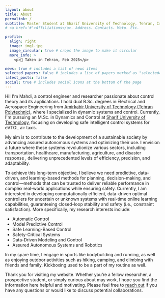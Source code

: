 ```yaml
---
layout: about
title: About
permalink: /
subtitle: Master Student at Sharif University of Technology, Tehran, Iran
# <a href='#'>Affiliations</a>. Address. Contacts. Moto. Etc.

profile:
  align: right
  image: img1.jpg
  image_circular: true # crops the image to make it circular
  more_info: >
    <p>📸 Taken in Tehran, Feb 2025</p>

news: true # includes a list of news items
selected_papers: false # includes a list of papers marked as "selected={true}"
latest_posts: false
social: true # includes social icons at the bottom of the page
---
```

Hi! I'm Mahdi, a control engineer and researcher passionate about control theory and its applications. I hold dual B.Sc. degrees in Electrical and Aerospace Engineering from [Amirkabir University of Technology (Tehran Polytechnic)](https://aut.ac.ir/), where I specialized in dynamic systems and control. Currently, I'm pursuing an M.Sc. in Dynamics and Control at [Sharif University of Technology](https://en.sharif.edu/), focusing on developing safe intelligent control systems for eVTOL air taxis.
<!--- Hi there! I am Mahdi. I received dual B.Sc. degrees in Electrical Engineering and Aerospace Engineering, with a focus on dynamic systems and control, from [Amirkabir University of Technology (Tehran Polytechnic)](https://aut.ac.ir/en) in 2022. Currently, I am pursuing an M.Sc. degree in Dynamics and Control at [Sharif University of Technology](https://en.sharif.edu/), specializing in the development of a safe intelligent control system for an eVTOL air taxi. -->

<!-- I am interested in building assured autonomous systems that will benefit society. In order to achieve this long-term objective,  I believe we need learning-based, predictive and data-driven methods for planning, decision-making and control that can be trusted to deliver reliable performance in complex real-world applications while ensuring safety.-->
My aim is to contribute to the development of a sustainable society by advancing assured autonomous systems and optimizing their use. I envision a future where these systems revolutionize various sectors, including transportation, healthcare, manufacturing, agriculture, and disaster response , delivering unprecedented levels of efficiency, precision, and adaptability.

To achieve this long-term objective, I believe we need predictive, data-driven, and learning-based methods for planning, decision-making, and control—methods that can be trusted to deliver reliable performance in complex real-world applications while ensuring safety. Currently, I am interested in developing computationally efficient, data-driven optimal controllers for uncertain or unknown systems with real-time online learning capabilities, guaranteeing closed-loop stability and safety (i.e., constraint satisfaction). More specifically, my research interests include:

<!-- **Research Interests:**-->
* Automatic Control
* Model Predictive Control
* Safe Learning-Based Control
* Safety-Critical Systems
* Data-Driven Modeling and Control
* Assured Autonomous Systems and Robotics

In my spare time, I engage in sports like bodybuilding and running, as well as enjoying outdoor activities such as hiking, camping, and climbing with friends and family. Kickboxing used to be a part of my routine as well.

Thank you for visiting my website. Whether you’re a fellow researcher, a prospective student, or simply curious about may work, I hope you find the information here helpful and motivating. Please feel free to [reach out](mailto:m.shahrajabian99@gmail.com) if you have any questions or would like to discuss potential collaborations.

